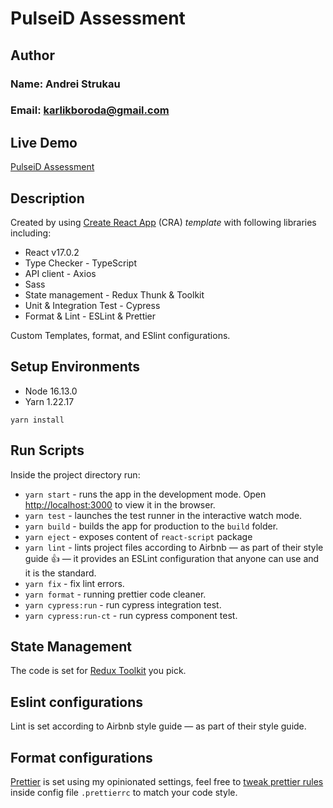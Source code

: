 # PulseiD Assessment

## Author

### Name: Andrei Strukau

### Email: karlikboroda@gmail.com

## Live Demo

[PulseiD Assessment](https://pulseid-frontend-assessment.herokuapp.com/)

## Description

Created by using [Create React App](https://github.com/facebook/create-react-app) (CRA) _template_ with following libraries including:

- React v17.0.2
- Type Checker - TypeScript
- API client - Axios
- Sass
- State management - Redux Thunk & Toolkit
- Unit & Integration Test - Cypress
- Format & Lint - ESLint & Prettier

Custom Templates, format, and ESlint configurations.

## Setup Environments

- Node 16.13.0
- Yarn 1.22.17

```
yarn install
```

## Run Scripts

Inside the project directory run:

- `yarn start` - runs the app in the development mode. Open [http://localhost:3000](http://localhost:3000) to view it in the browser.
- `yarn test` - launches the test runner in the interactive watch mode.
- `yarn build` - builds the app for production to the `build` folder.
- `yarn eject` - exposes content of `react-script` package
- `yarn lint` - lints project files according to Airbnb — as part of their style guide 👍 — it provides an ESLint configuration that anyone can use and it is the standard.
- `yarn fix` - fix lint errors.
- `yarn format` - running prettier code cleaner.
- `yarn cypress:run` - run cypress integration test.
- `yarn cypress:run-ct` - run cypress component test.

## State Management

The code is set for [Redux Toolkit](https://medium.com/react-courses/instant-learn-react-redux-toolkit-with-a-simple-minimalistic-example-3c63c296ed65) you pick.

## Eslint configurations

Lint is set according to Airbnb style guide — as part of their style guide.

## Format configurations

[Prettier](https://prettier.io/) is set using my opinionated settings, feel free to [tweak prettier rules](https://prettier.io/docs/en/configuration.html) inside config file `.prettierrc` to match your code style.
